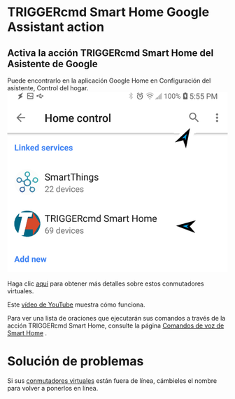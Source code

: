 # TRIGGERcmd Smart Home Google Assistant action

## Activa la acción **TRIGGERcmd Smart Home** del Asistente de Google

Puede encontrarlo en la aplicación Google Home en Configuración del asistente, Control del hogar.
![TRIGGERcmd.com](./images/search-for-triggercmd-smart-home.png)

Haga clic [aquí](./es/SmartHomeSwitches.md) para obtener más detalles sobre estos conmutadores virtuales.

Este [vídeo de YouTube](https://youtu.be/jeiV5aySmTw) muestra cómo funciona.

Para ver una lista de oraciones que ejecutarán sus comandos a través de la acción TRIGGERcmd Smart Home, consulte la página [Comandos de voz de Smart Home](https://www.triggercmd.com/user/command/shprintlist?ai=Hey%20Google) .

# Solución de problemas

Si sus [conmutadores virtuales](./SmartHomeSwitches.md) están fuera de línea, cámbieles el nombre para volver a ponerlos en línea.